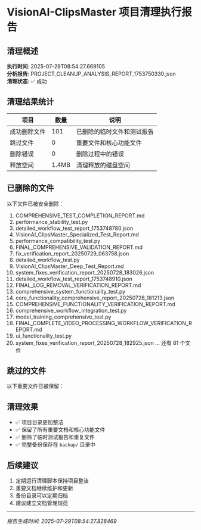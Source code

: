 # VisionAI-ClipsMaster 项目清理执行报告

## 清理概述

**执行时间**: 2025-07-29T08:54:27.669105  
**分析报告**: PROJECT_CLEANUP_ANALYSIS_REPORT_1753750330.json  
**清理状态**: ✅ 成功

## 清理结果统计

| 项目 | 数量 | 说明 |
|------|------|------|
| 成功删除文件 | 101 | 已删除的临时文件和测试报告 |
| 跳过文件 | 0 | 重要文件和核心功能文件 |
| 删除错误 | 0 | 删除过程中的错误 |
| 释放空间 | 1.4MB | 清理释放的磁盘空间 |

## 已删除的文件

以下文件已被安全删除：

1. COMPREHENSIVE_TEST_COMPLETION_REPORT.md
2. performance_stability_test.py
3. detailed_workflow_test_report_1753748780.json
4. VisionAI_ClipsMaster_Specialized_Test_Report.md
5. performance_compatibility_test.py
6. FINAL_COMPREHENSIVE_VALIDATION_REPORT.md
7. fix_verification_report_20250729_063758.json
8. detailed_workflow_test.py
9. VisionAI_ClipsMaster_Deep_Test_Report.md
10. system_fixes_verification_report_20250728_183026.json
11. detailed_workflow_test_report_1753748910.json
12. FINAL_LOG_REMOVAL_VERIFICATION_REPORT.md
13. comprehensive_system_functionality_test.py
14. core_functionality_comprehensive_report_20250728_181213.json
15. COMPREHENSIVE_FUNCTIONALITY_VERIFICATION_REPORT.md
16. comprehensive_workflow_integration_test.py
17. model_training_comprehensive_test.py
18. FINAL_COMPLETE_VIDEO_PROCESSING_WORKFLOW_VERIFICATION_REPORT.md
19. ui_functionality_test.py
20. system_fixes_verification_report_20250728_182925.json
... 还有 81 个文件

## 跳过的文件

以下重要文件已被保留：


## 清理效果

- ✅ 项目目录更加整洁
- ✅ 保留了所有重要文档和核心功能文件
- ✅ 删除了临时测试报告和重复文件
- ✅ 完整备份保存在 `backup/` 目录中

## 后续建议

1. 定期运行清理脚本保持项目整洁
2. 重要文档继续维护和更新
3. 备份目录可以定期归档
4. 建议建立文档管理规范

---

*报告生成时间: 2025-07-29T08:54:27.828469*
